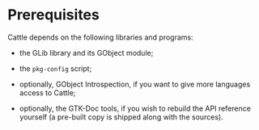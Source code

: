 Prerequisites
=============

Cattle depends on the following libraries and programs:

  * the GLib library and its GObject module;

  * the `pkg-config` script;

  * optionally, GObject Introspection, if you want to give more languages
    access to Cattle;

  * optionally, the GTK-Doc tools, if you wish to rebuild the API reference
    yourself (a pre-built copy is shipped along with the sources).
